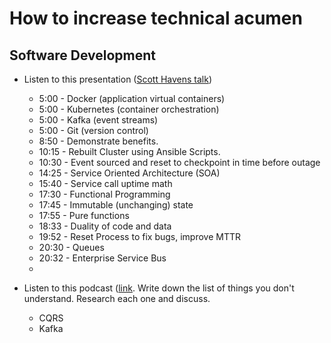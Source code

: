 # How to increase technical acumen

## Software Development
- Listen to this presentation ([Scott Havens talk](https://www.youtube.com/watch?v=FskIb9SariI))
  - 5:00 - Docker (application virtual containers)
  - 5:00 - Kubernetes (container orchestration)
  - 5:00 - Kafka (event streams) 
  - 5:00 - Git (version control)
  - 8:50 - Demonstrate benefits.
  - 10:15 - Rebuilt Cluster using Ansible Scripts.
  - 10:30 - Event sourced and reset to checkpoint in time before outage
  - 14:25 - Service Oriented Architecture (SOA)
  - 15:40 - Service call uptime math
  - 17:30 - Functional Programming
  - 17:45 - Immutable (unchanging) state
  - 17:55 - Pure functions
  - 18:33 - Duality of code and data
  - 19:52 - Reset Process to fix bugs, improve MTTR
  - 20:30 - Queues
  - 20:32 - Enterprise Service Bus
  - 

- Listen to this podcast ([link](https://itrevolution.com/podcast/the-idealcast-episode-23-2/). Write down the list of things you don't understand. Research each one and discuss.
  - CQRS
  - Kafka
     
